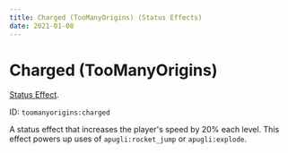 ```yaml
---
title: Charged (TooManyOrigins) (Status Effects)
date: 2021-01-08
---
```

# Charged (TooManyOrigins)

[Status Effect](../effects.md). 

ID: `toomanyorigins:charged`

A status effect that increases the player's speed by 20% each level. This effect powers up uses of `apugli:rocket_jump` or `apugli:explode`.